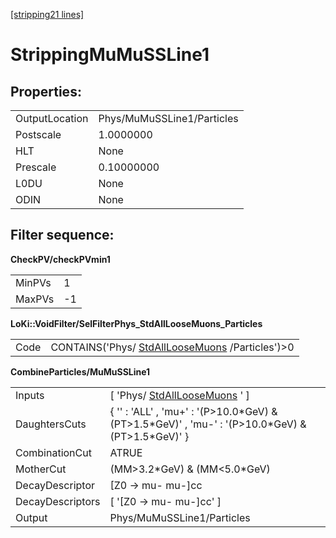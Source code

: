 [[stripping21 lines]](./stripping21-index)

# StrippingMuMuSSLine1

## Properties:

|                |                            |
|----------------|----------------------------|
| OutputLocation | Phys/MuMuSSLine1/Particles |
| Postscale      | 1.0000000                  |
| HLT            | None                       |
| Prescale       | 0.10000000                 |
| L0DU           | None                       |
| ODIN           | None                       |

## Filter sequence:

**CheckPV/checkPVmin1**

|        |     |
|--------|-----|
| MinPVs | 1   |
| MaxPVs | -1  |

**LoKi::VoidFilter/SelFilterPhys_StdAllLooseMuons_Particles**

|      |                                                                                    |
|------|------------------------------------------------------------------------------------|
| Code | CONTAINS('Phys/ [StdAllLooseMuons](./stripping21-stdallloosemuons) /Particles')\>0 |

**CombineParticles/MuMuSSLine1**

|                  |                                                                                                        |
|------------------|--------------------------------------------------------------------------------------------------------|
| Inputs           | [ 'Phys/ [StdAllLooseMuons](./stripping21-stdallloosemuons) ' ]                                      |
| DaughtersCuts    | { '' : 'ALL' , 'mu+' : '(P\>10.0\*GeV) & (PT\>1.5\*GeV)' , 'mu-' : '(P\>10.0\*GeV) & (PT\>1.5\*GeV)' } |
| CombinationCut   | ATRUE                                                                                                  |
| MotherCut        | (MM\>3.2\*GeV) & (MM\<5.0\*GeV)                                                                        |
| DecayDescriptor  | [Z0 -\> mu- mu-]cc                                                                                   |
| DecayDescriptors | [ '[Z0 -\> mu- mu-]cc' ]                                                                           |
| Output           | Phys/MuMuSSLine1/Particles                                                                             |
